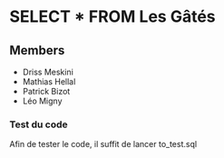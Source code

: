 # SELECT * FROM Les Gâtés


## Members

- Driss Meskini
- Mathias Hellal
- Patrick Bizot
- Léo Migny

### Test du code

Afin de tester le code, il suffit de lancer to_test.sql